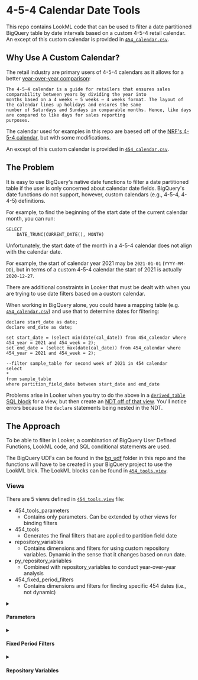 # 4-5-4 Calendar Date Tools

This repo contains LookML code that can be used to filter a date partitioned BigQuery table by date intervals based on a
custom 4-5-4 retail calendar. An except of this custom calendar is provided in [`454_calendar.csv`](454_calendar.csv).

## Why Use A Custom Calendar?
The retail industry are primary users of 4-5-4 calendars as it allows for a better 
[year-over-year comparison](https://nrf.com/resources/4-5-4-calendar):
```
The 4-5-4 calendar is a guide for retailers that ensures sales comparability between years by dividing the year into 
months based on a 4 weeks – 5 weeks – 4 weeks format. The layout of the calendar lines up holidays and ensures the same 
number of Saturdays and Sundays in comparable months. Hence, like days are compared to like days for sales reporting 
purposes. 
```

The calendar used for examples in this repo are baesed off of the [NRF's 4-5-4 calendar](https://nrf.com/resources/4-5-4-calendar),
but with some modifications.

An except of this custom calendar is provided in [`454_calendar.csv`](454_calendar.csv).

## The Problem
It is easy to use BigQuery's native date functions to filter a date partitioned table if the user is only concerned about
calendar date fields. BigQuery's date functions do not support, however, custom calendars (e.g., 4-5-4, 4-4-5) definitions.

For example, to find the beginning of the start date of the current calendar month, you can run:
```buildoutcfg
SELECT
    DATE_TRUNC(CURRENT_DATE(), MONTH)
```

Unfortunately, the start date of the month in a 4-5-4 calendar does not align with the calendar date. 

For example, the start of calendar year 2021 may be `2021-01-01` (`YYYY-MM-DD`), but in terms of a custom 4-5-4 calendar 
the start of 2021 is actually `2020-12-27`.

There are additional constraints in Looker that must be dealt with when you are trying to use date filters based on a
custom calendar.

When working in BigQuery alone, you could have a mapping table (e.g. [`454_calendar.csv`](454_calendar.csv)) and use that
to determine dates for filtering:
```buildoutcfg
declare start_date as date;
declare end_date as date;

set start_date = (select min(date(cal_date)) from 454_calendar where 454_year = 2021 and 454_week = 2);
set end_date = (select max(date(cal_date)) from 454_calendar where 454_year = 2021 and 454_week = 2);

--filter sample_table for second week of 2021 in 454 calendar
select 
*
from sample_table
where partition_field_date between start_date and end_date
```

Problems arise in Looker when you try to do the above in a [`derived_table` SQL block](https://docs.looker.com/reference/view-params/derived_table)
for a view, but then create an [NDT off of that view](https://docs.looker.com/data-modeling/learning-lookml/creating-ndts#defining_a_native_derived_table_in_lookml).
You'll notice errors because the `declare` statements being nested in the NDT.


## The Approach
To be able to filter in Looker, a combination of BigQuery User Defined Functions, LookML code, and SQL conditional 
statements are used.

The BigQuery UDFs can be found in the [bq_udf](bq_udf) folder in this repo and the functions will have to be 
created in your BigQuery project to use the LookML blck. The LookML blocks can be found in 
[`454_tools.view`](454_tools.view).

### Views
    
There are 5 views defined in [`454_tools.view`](454_tools.view) file:
- 454_tools_parameters
    - Contains only parameters. Can be extended by other views for binding filters
- 454_tools
    - Generates the final filters that are applied to partition field date  
- repository_variables
    - Contains dimensions and filters for using custom repository variables. 
      Dynamic in the sense that it changes based on run date.
- py_repository_variables
    - Combined with repository_variables to conduct year-over-year analysis 
- 454_fixed_period_filters
    - Contains dimensions and filters for finding specific 454 dates (i.e., not dynamic)

<details>
<summary><h4>Parameters</h4></summary>
<p>

</p>
</details>


<details>
<summary><h4>Fixed Period Filters</h4></summary>
<p>
    
<summary><h5>What Year is it in 454 calendar?</h5></summary> 

This question alone is difficult to answer when you're at the beginning/end of a calendar year. As mentioned above,
a year can start in December or January in a 454 calendar.

</p>
</details>


<details>
<summary><h4>Repository Variables</h4></summary>
<p>

</p>
</details>

